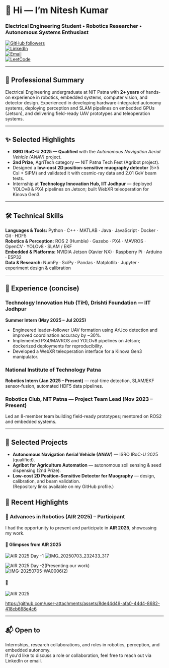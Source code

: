 # 👋 Hi — I’m Nitesh Kumar
### Electrical Engineering Student • Robotics Researcher • Autonomous Systems Enthusiast

[![GitHub followers](https://img.shields.io/github/followers/niteshg97?label=follow&style=social)](https://github.com/niteshg97)  
[![LinkedIn](https://img.shields.io/badge/LinkedIn-Nitesh%20Kumar-blue?style=for-the-badge&logo=linkedin)](https://www.linkedin.com/in/nitesh-kumar-68a698275)  
[![Email](https://img.shields.io/badge/Email-niteshk.ug23.ee%40nitp.ac.in-red?style=for-the-badge&logo=gmail)](mailto:niteshk.ug23.ee@nitp.ac.in)  
[![LeetCode](https://img.shields.io/badge/LeetCode-niteshkumarnitp-FFA116?style=for-the-badge&logo=leetcode&logoColor=white)](https://leetcode.com/u/niteshkumarnitp/)

---

## 🔎 Professional Summary
Electrical Engineering undergraduate at NIT Patna with **2+ years** of hands-on experience in robotics, embedded systems, computer vision, and detector design. Experienced in developing hardware-integrated autonomy systems, deploying perception and SLAM pipelines on embedded GPUs (Jetson), and delivering field-ready UAV prototypes and teleoperation systems.

---

## ✨ Selected Highlights
- **ISRO IRoC-U 2025 — Qualified** with the *Autonomous Navigation Aerial Vehicle (ANAV)* project.  
- **2nd Prize**, AgriTech category — NIT Patna Tech Fest (Agribot project).  
- Designed a **low-cost 2D position-sensitive muography detector** (5×5 CsI + SiPM) and validated it with cosmic-ray data and 2.01 GeV beam tests.  
- Internship at **Technology Innovation Hub, IIT Jodhpur** — deployed YOLOv8 & PX4 pipelines on Jetson; built WebXR teleoperation for Kinova Gen3.

---

## 🛠 Technical Skills
**Languages & Tools:** Python · C++ · MATLAB · Java · JavaScript · Docker · Git · HDF5  
**Robotics & Perception:** ROS 2 (Humble) · Gazebo · PX4 · MAVROS · OpenCV · YOLOv8 · SLAM / EKF  
**Embedded & Platforms:** NVIDIA Jetson (Xavier NX) · Raspberry Pi · Arduino · ESP32  
**Data & Research:** NumPy · SciPy · Pandas · Matplotlib · Jupyter · experiment design & calibration

---

## 💼 Experience (concise)
### Technology Innovation Hub (TiH), Drishti Foundation — IIT Jodhpur  
**Summer Intern (May 2025 – Jul 2025)**  
- Engineered leader–follower UAV formation using ArUco detection and improved coordination accuracy by ~30%.  
- Implemented PX4/MAVROS and YOLOv8 pipelines on Jetson; dockerized deployments for reproducibility.  
- Developed a WebXR teleoperation interface for a Kinova Gen3 manipulator.

### National Institute of Technology Patna  
**Robotics Intern (Jan 2025 – Present)** — real-time detection, SLAM/EKF sensor-fusion, automated HDF5 data pipelines.

### Robotics Club, NIT Patna — Project Team Lead (Nov 2023 – Present)  
Led an 8-member team building field-ready prototypes; mentored on ROS2 and embedded systems.

---

## 🚀 Selected Projects
- **Autonomous Navigation Aerial Vehicle (ANAV)** — ISRO IRoC-U 2025 (qualified).  
- **Agribot for Agriculture Automation** — autonomous soil sensing & seed dispensing (2nd Prize).  
- **Low-cost 2D Position-Sensitive Detector for Muography** — design, calibration, and beam validation.  
(Repository links available on my GitHub profile.)

## 🌟 Recent Highlights  

### 📌 Advances in Robotics (AIR 2025) – Participant  
I had the opportunity to present and participate in **AIR 2025**, showcasing my work.  

#### 📸 Glimpses from AIR 2025  
![AIR 2025 Day -1 ](images/air2025.jpg)
![IMG_20250703_232433_317](https://github.com/user-attachments/assets/9cd17117-a8b9-4fc2-b588-3520cd1eaf31)


![AIR 2025 Day -2(Presenting our work)](images/air2025_panel.jpg)  
![IMG-20250705-WA0006(2)](https://github.com/user-attachments/assets/b95b13a5-8942-4290-a674-1d97268aba62)


#### 🎥  
![AIR 2025](videos/air2025_uav.gif) 

https://github.com/user-attachments/assets/8de44d49-afa0-44d4-8682-418cb668e4c6



---


## 📬 Open to
Internships, research collaborations, and roles in robotics, perception, and embedded autonomy.  
If you'd like to discuss a role or collaboration, feel free to reach out via LinkedIn or email.




